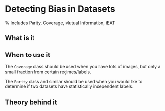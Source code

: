 # Detecting Bias in Datasets
% Includes Parity, Coverage, Mutual Information, iEAT

## What is it

## When to use it

The `Coverage` class should be used when you have lots of images, but only a small fraction from certain regimes/labels.

The `Parity` class and similar should be used when you would like to determine if two datasets have statistically independent labels.

## Theory behind it